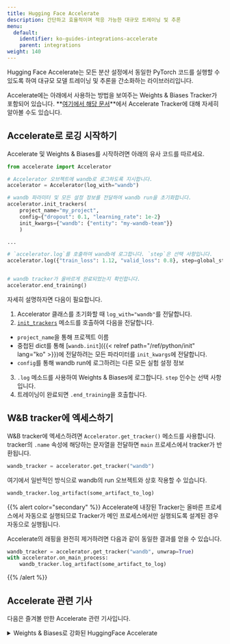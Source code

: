 ```yaml
---
title: Hugging Face Accelerate
description: 간단하고 효율적이며 적응 가능한 대규모 트레이닝 및 추론
menu:
  default:
    identifier: ko-guides-integrations-accelerate
    parent: integrations
weight: 140
---
```


Hugging Face Accelerate는 모든 분산 설정에서 동일한 PyTorch 코드를 실행할 수 있도록 하여 대규모 모델 트레이닝 및 추론을 간소화하는 라이브러리입니다.

Accelerate에는 아래에서 사용하는 방법을 보여주는 Weights & Biases Tracker가 포함되어 있습니다. **[여기에서 해당 문서](https://huggingface.co/docs/accelerate/main/en/usage_guides/tracking)**에서 Accelerate Tracker에 대해 자세히 알아볼 수도 있습니다.

## Accelerate로 로깅 시작하기

Accelerate 및 Weights & Biases를 시작하려면 아래의 유사 코드를 따르세요.

```python
from accelerate import Accelerator

# Accelerator 오브젝트에 wandb로 로그하도록 지시합니다.
accelerator = Accelerator(log_with="wandb")

# wandb 파라미터 및 모든 설정 정보를 전달하여 wandb run을 초기화합니다.
accelerator.init_trackers(
    project_name="my_project", 
    config={"dropout": 0.1, "learning_rate": 1e-2}
    init_kwargs={"wandb": {"entity": "my-wandb-team"}}
    )

...

# `accelerator.log`를 호출하여 wandb에 로그합니다. `step`은 선택 사항입니다.
accelerator.log({"train_loss": 1.12, "valid_loss": 0.8}, step=global_step)


# wandb tracker가 올바르게 완료되었는지 확인합니다.
accelerator.end_training()
```

자세히 설명하자면 다음이 필요합니다.
1. Accelerator 클래스를 초기화할 때 `log_with="wandb"`를 전달합니다.
2. [`init_trackers`](https://huggingface.co/docs/accelerate/main/en/package_reference/accelerator#accelerate.Accelerator.init_trackers) 메소드를 호출하여 다음을 전달합니다.
- `project_name`을 통해 프로젝트 이름
- 중첩된 dict를 통해 [`wandb.init`]({{< relref path="/ref/python/init" lang="ko" >}})에 전달하려는 모든 파라미터를 `init_kwargs`에 전달합니다.
- `config`를 통해 wandb run에 로그하려는 다른 모든 실험 설정 정보
3. `.log` 메소드를 사용하여 Weights & Biases에 로그합니다. `step` 인수는 선택 사항입니다.
4. 트레이닝이 완료되면 `.end_training`을 호출합니다.

## W&B tracker에 엑세스하기

W&B tracker에 엑세스하려면 `Accelerator.get_tracker()` 메소드를 사용합니다. tracker의 `.name` 속성에 해당하는 문자열을 전달하면 `main` 프로세스에서 tracker가 반환됩니다.

```python
wandb_tracker = accelerator.get_tracker("wandb")

```
여기에서 일반적인 방식으로 wandb의 run 오브젝트와 상호 작용할 수 있습니다.

```python
wandb_tracker.log_artifact(some_artifact_to_log)
```

{{% alert color="secondary" %}}
Accelerate에 내장된 Tracker는 올바른 프로세스에서 자동으로 실행되므로 Tracker가 메인 프로세스에서만 실행되도록 설계된 경우 자동으로 실행됩니다.

Accelerate의 래핑을 완전히 제거하려면 다음과 같이 동일한 결과를 얻을 수 있습니다.

```python
wandb_tracker = accelerator.get_tracker("wandb", unwrap=True)
with accelerator.on_main_process:
    wandb_tracker.log_artifact(some_artifact_to_log)
```
{{% /alert %}}

## Accelerate 관련 기사
다음은 즐겨볼 만한 Accelerate 관련 기사입니다.

<details>

<summary>Weights & Biases로 강화된 HuggingFace Accelerate</summary>

* 이 기사에서는 HuggingFace Accelerate가 제공하는 기능과 결과를 Weights & Biases에 로깅하면서 분산 트레이닝 및 평가를 수행하는 것이 얼마나 간단한지 살펴보겠습니다.

전체 리포트는 [여기](https://wandb.ai/gladiator/HF%20Accelerate%20+%20W&B/reports/Hugging-Face-Accelerate-Super-Charged-with-Weights-Biases--VmlldzoyNzk3MDUx?utm_source=docs&utm_medium=docs&utm_campaign=accelerate-docs)에서 읽어보세요.
</details>
<br /><br />
